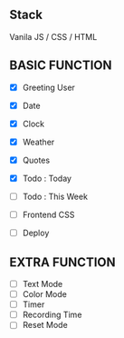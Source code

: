 ## Stack
Vanila JS / CSS / HTML

## BASIC FUNCTION
- [x] Greeting User
- [x] Date
- [x] Clock
- [x] Weather
- [x] Quotes
- [x] Todo : Today
- [ ] Todo : This Week
- [ ] Frontend CSS 
- [ ] Deploy


## EXTRA FUNCTION
- [ ] Text Mode 
- [ ] Color Mode
- [ ] Timer
- [ ] Recording Time
- [ ] Reset Mode